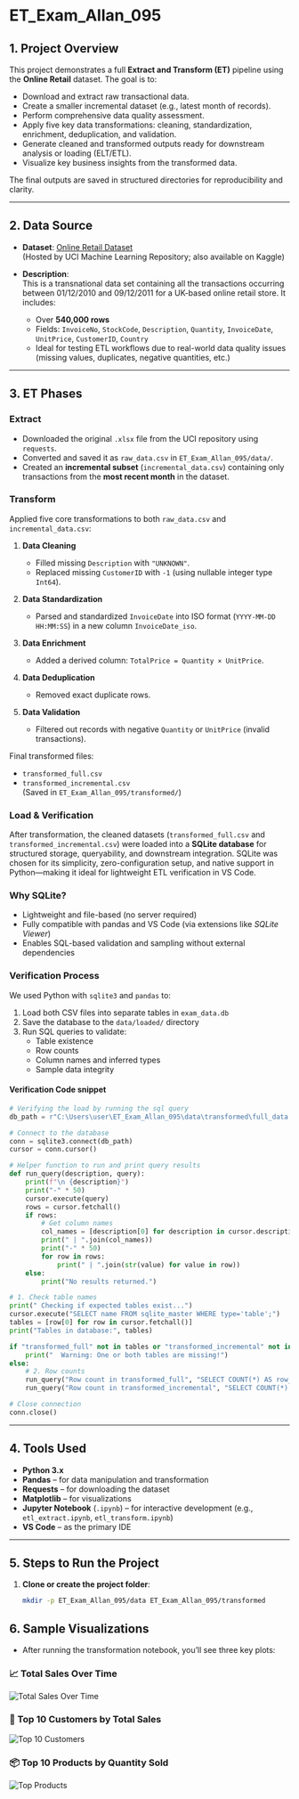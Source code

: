 # ET_Exam_Allan_095

## 1. Project Overview

This project demonstrates a full **Extract and Transform (ET)** pipeline using the **Online Retail** dataset. The goal is to:
- Download and extract raw transactional data.
- Create a smaller incremental dataset (e.g., latest month of records).
- Perform comprehensive data quality assessment.
- Apply five key data transformations: cleaning, standardization, enrichment, deduplication, and validation.
- Generate cleaned and transformed outputs ready for downstream analysis or loading (ELT/ETL).
- Visualize key business insights from the transformed data.

The final outputs are saved in structured directories for reproducibility and clarity.

---

## 2. Data Source

- **Dataset**: [Online Retail Dataset](https://archive.ics.uci.edu/ml/machine-learning-databases/00352/Online%20Retail.xlsx)  
  (Hosted by UCI Machine Learning Repository; also available on Kaggle)

- **Description**:  
  This is a transnational data set containing all the transactions occurring between 01/12/2010 and 09/12/2011 for a UK-based online retail store. It includes:
  - Over **540,000 rows**
  - Fields: `InvoiceNo`, `StockCode`, `Description`, `Quantity`, `InvoiceDate`, `UnitPrice`, `CustomerID`, `Country`
  - Ideal for testing ETL workflows due to real-world data quality issues (missing values, duplicates, negative quantities, etc.)

---

## 3. ET Phases

###  Extract
- Downloaded the original `.xlsx` file from the UCI repository using `requests`.
- Converted and saved it as `raw_data.csv` in `ET_Exam_Allan_095/data/`.
- Created an **incremental subset** (`incremental_data.csv`) containing only transactions from the **most recent month** in the dataset.

###  Transform
Applied five core transformations to both `raw_data.csv` and `incremental_data.csv`:

1. **Data Cleaning**  
   - Filled missing `Description` with `"UNKNOWN"`.  
   - Replaced missing `CustomerID` with `-1` (using nullable integer type `Int64`).

2. **Data Standardization**  
   - Parsed and standardized `InvoiceDate` into ISO format (`YYYY-MM-DD HH:MM:SS`) in a new column `InvoiceDate_iso`.

3. **Data Enrichment**  
   - Added a derived column: `TotalPrice = Quantity × UnitPrice`.

4. **Data Deduplication**  
   - Removed exact duplicate rows.

5. **Data Validation**  
   - Filtered out records with negative `Quantity` or `UnitPrice` (invalid transactions).

Final transformed files:
- `transformed_full.csv`
- `transformed_incremental.csv`  
  (Saved in `ET_Exam_Allan_095/transformed/`)

### Load & Verification

After transformation, the cleaned datasets (`transformed_full.csv` and `transformed_incremental.csv`) were loaded into a **SQLite database** for structured storage, queryability, and downstream integration. SQLite was chosen for its simplicity, zero-configuration setup, and native support in Python—making it ideal for lightweight ETL verification in VS Code.

### Why SQLite?
- Lightweight and file-based (no server required)
- Fully compatible with pandas and VS Code (via extensions like *SQLite Viewer*)
- Enables SQL-based validation and sampling without external dependencies

### Verification Process
We used Python with `sqlite3` and `pandas` to:
1. Load both CSV files into separate tables in `exam_data.db`
2. Save the database to the `data/loaded/` directory
3. Run SQL queries to validate:
   - Table existence
   - Row counts
   - Column names and inferred types
   - Sample data integrity

#### Verification Code snippet
```python
# Verifying the load by running the sql query
db_path = r"C:\Users\user\ET_Exam_Allan_095\data\transformed\full_data.db"

# Connect to the database
conn = sqlite3.connect(db_path)
cursor = conn.cursor()

# Helper function to run and print query results
def run_query(description, query):
    print(f"\n {description}")
    print("-" * 50)
    cursor.execute(query)
    rows = cursor.fetchall()
    if rows:
        # Get column names
        col_names = [description[0] for description in cursor.description]
        print(" | ".join(col_names))
        print("-" * 50)
        for row in rows:
            print(" | ".join(str(value) for value in row))
    else:
        print("No results returned.")

# 1. Check table names
print(" Checking if expected tables exist...")
cursor.execute("SELECT name FROM sqlite_master WHERE type='table';")
tables = [row[0] for row in cursor.fetchall()]
print("Tables in database:", tables)

if "transformed_full" not in tables or "transformed_incremental" not in tables:
    print("  Warning: One or both tables are missing!")
else:
    # 2. Row counts
    run_query("Row count in transformed_full", "SELECT COUNT(*) AS row_count FROM transformed_full;")
    run_query("Row count in transformed_incremental", "SELECT COUNT(*) AS row_count FROM transformed_incremental;")

# Close connection
conn.close()
```
---

## 4. Tools Used

- **Python 3.x**
- **Pandas** – for data manipulation and transformation
- **Requests** – for downloading the dataset
- **Matplotlib** – for visualizations
- **Jupyter Notebook** (`.ipynb`) – for interactive development (e.g., `etl_extract.ipynb`, `etl_transform.ipynb`)
- **VS Code** – as the primary IDE

---

## 5. Steps to Run the Project

1. **Clone or create the project folder**:
   ```bash
   mkdir -p ET_Exam_Allan_095/data ET_Exam_Allan_095/transformed

## 6. Sample Visualizations
- After running the transformation notebook, you’ll see three key plots:
### 📈 Total Sales Over Time
![Total Sales Over Time](images/sales_over_time.png)

### 👑 Top 10 Customers by Total Sales
![Top 10 Customers](images/top_customers.png)

### 📦 Top 10 Products by Quantity Sold
![Top Products](images/top_products.png)